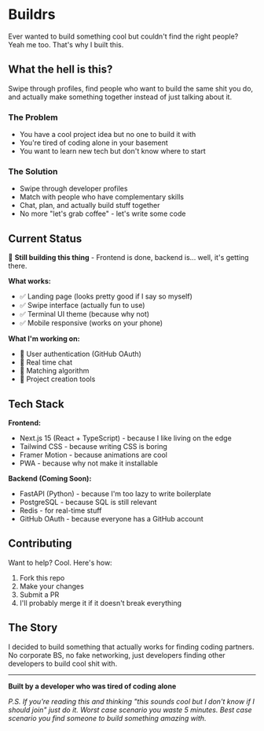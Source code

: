 # Buildrs

Ever wanted to build something cool but couldn't find the right people? Yeah me too. That's why I built this.

## What the hell is this?

Swipe through profiles, find people who want to build the same shit you do, and actually make something together 
instead of just talking about it.

### The Problem
- You have a cool project idea but no one to build it with
- You're tired of coding alone in your basement
- You want to learn new tech but don't know where to start

### The Solution
- Swipe through developer profiles
- Match with people who have complementary skills
- Chat, plan, and actually build stuff together
- No more "let's grab coffee" - let's write some code

## Current Status

🚧 **Still building this thing** - Frontend is done, backend is... well, it's getting there.

**What works:**
- ✅ Landing page (looks pretty good if I say so myself)
- ✅ Swipe interface (actually fun to use)
- ✅ Terminal UI theme (because why not)
- ✅ Mobile responsive (works on your phone)

**What I'm working on:**
- 🔄 User authentication (GitHub OAuth)
- 🔄 Real time chat
- 🔄 Matching algorithm
- 🔄 Project creation tools

## Tech Stack

**Frontend:**
- Next.js 15 (React + TypeScript) - because I like living on the edge
- Tailwind CSS - because writing CSS is boring
- Framer Motion - because animations are cool
- PWA - because why not make it installable

**Backend (Coming Soon):**
- FastAPI (Python) - because I'm too lazy to write boilerplate
- PostgreSQL - because SQL is still relevant
- Redis - for real-time stuff
- GitHub OAuth - because everyone has a GitHub account

## Contributing

Want to help? Cool. Here's how:

1. Fork this repo
2. Make your changes
3. Submit a PR
4. I'll probably merge it if it doesn't break everything

## The Story

I decided to build something that actually works for finding coding partners. No corporate BS, no fake networking, just developers finding other developers to build cool shit with.

---

**Built by a developer who was tired of coding alone**

*P.S. If you're reading this and thinking "this sounds cool but I don't know if I should join" just do it. Worst case scenario you waste 5 minutes. Best case scenario you find someone to build something amazing with.*
